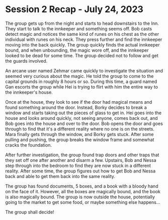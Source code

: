 # Session 2 Recap - July 24, 2023

The group gets up from the night and starts to head downstairs to the Inn. They start to talk to the innkeeper and something seems off. Bob casts detect magic and notices the same kind of runes on his chest as the other individual with runes on his neck. They press further and find the innkeeper moving into the back quickly. The group quickly finds the actual innkeeper bound, and when unbounding, the magic wore off, and the innkeeper looked to be dead for some time. The group decided not to follow and get the guards involved.

An arcane user named Zehmar came quickly to investigate the situation and seemed very curious about the magic. He told the group to come to the capital grounds in roughly 8 hours or so. During this time, a guard named Gan escorts the group while Hei is trying to flirt with him the entire way to the innkeeper's house.

Once at the house, they look to see if the door had magical means and found something around the door. Instead, Borky decides to break a window and starts taking out the pieces of glass to get in. Hei goes into the house and looks around quickly, not seeing anyone, comes back out, and Bob goes into the house and over to the door. Bob opens the door and goes through to find that it's a different reality where no one is on the streets. Mara finally gets through the window, and Borky gets stuck. After some pulling and pushing, the group breaks the window frame and somewhat cracks the foundation.

After further investigation, the group found trap doors and other traps that they set off one after another and disarm a few. Upstairs, Bob and Nessa step through into the bedroom to find they are now stuck in a different reality. After some time, the group figures out how to get Bob and Nessa back and able to get them back into the same reality.

The group has found documents, 5 boxes, and a book with a bloody hand on the face of it. However, all the boxes are magically bound, and the book is also magically bound. The group is now outside the house, potentially going to the market to get some food, or maybe something else happens...

The group shall decide!
